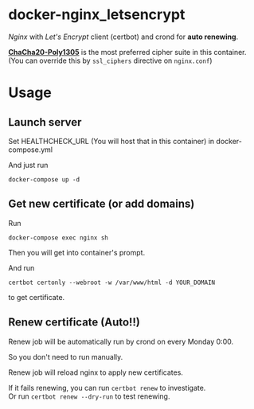 # docker-nginx_letsencrypt
*Nginx* with *Let's Encrypt* client (certbot) and crond for **auto renewing**.

[**ChaCha20-Poly1305**](https://datatracker.ietf.org/doc/html/rfc7539) is the most preferred cipher suite in this container. (You can override this by `ssl_ciphers` directive on `nginx.conf`)

# Usage
## Launch server
Set HEALTHCHECK_URL (You will host that in this container) in docker-compose.yml

And just run

`docker-compose up -d`

## Get new certificate (or add domains)
Run

`docker-compose exec nginx sh`

Then you will get into container's prompt.

And run

`certbot certonly --webroot -w /var/www/html -d YOUR_DOMAIN`

to get certificate.

## Renew certificate (Auto!!)
Renew job will be automatically run by crond on every Monday 0:00.

So you don't need to run manually.

Renew job will reload nginx to apply new certificates.

If it fails renewing, you can run `certbot renew` to investigate.  
Or run `certbot renew --dry-run` to test renewing.
